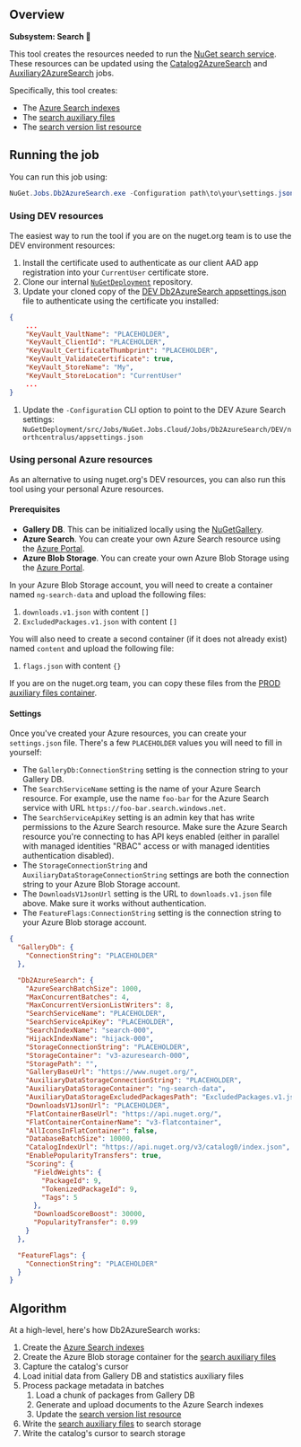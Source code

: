 ## Overview

**Subsystem: Search 🔎**

This tool creates the resources needed to run the [NuGet search service](../NuGet.Services.SearchService). These resources can be updated using the [Catalog2AzureSearch](../NuGet.Jobs.Catalog2AzureSearch) and [Auxiliary2AzureSearch](../NuGet.Jobs.Auxiliary2AzureSearch) jobs.

Specifically, this tool creates:

* The [Azure Search indexes](../../docs/Azure-Search-indexes.md)
* The [search auxiliary files](../../docs/Search-auxiliary-files.md)
* The [search version list resource](../../docs/Search-version-list-resource.md)

## Running the job

You can run this job using:

```ps1
NuGet.Jobs.Db2AzureSearch.exe -Configuration path\to\your\settings.json
```

### Using DEV resources

The easiest way to run the tool if you are on the nuget.org team is to use the DEV environment resources:

1. Install the certificate used to authenticate as our client AAD app registration into your `CurrentUser` certificate store.
1. Clone our internal [`NuGetDeployment`](https://nuget.visualstudio.com/DefaultCollection/NuGetMicrosoft/_git/NuGetDeploymentp) repository.
1. Update your cloned copy of the [DEV Db2AzureSearch appsettings.json](https://nuget.visualstudio.com/DefaultCollection/NuGetMicrosoft/_git/NuGetDeployment?path=%2Fsrc%2FJobs%2FNuGet.Jobs.Cloud%2FJobs%2FDb2AzureSearch%2FDEV%2Fnorthcentralus%2Fappsettings.json) file to authenticate using the certificate you installed:
```json
{
    ...
    "KeyVault_VaultName": "PLACEHOLDER",
    "KeyVault_ClientId": "PLACEHOLDER",
    "KeyVault_CertificateThumbprint": "PLACEHOLDER",
    "KeyVault_ValidateCertificate": true,
    "KeyVault_StoreName": "My",
    "KeyVault_StoreLocation": "CurrentUser"
    ...
}
```

1. Update the `-Configuration` CLI option to point to the DEV Azure Search settings: `NuGetDeployment/src/Jobs/NuGet.Jobs.Cloud/Jobs/Db2AzureSearch/DEV/northcentralus/appsettings.json`

### Using personal Azure resources

As an alternative to using nuget.org's DEV resources, you can also run this tool using your personal Azure resources.

#### Prerequisites

- **Gallery DB**. This can be initialized locally using the [NuGetGallery](https://github.com/NuGet/NuGetGallery/blob/master/README.md).
- **Azure Search**. You can create your own Azure Search resource using the [Azure Portal](https://docs.microsoft.com/en-us/azure/search/search-create-service-portal).
- **Azure Blob Storage**. You can create your own Azure Blob Storage using the [Azure Portal](https://docs.microsoft.com/en-us/azure/storage/common/storage-account-create).

In your Azure Blob Storage account, you will need to create a container named `ng-search-data` and upload the following files:
1. `downloads.v1.json` with content `[]`
1. `ExcludedPackages.v1.json` with content `[]`

You will also need to create a second container (if it does not already exist) named `content` and upload the following file:
1. `flags.json` with content `{}`

If you are on the nuget.org team, you can copy these files from the [PROD auxiliary files container](https://nuget.visualstudio.com/DefaultCollection/NuGetMicrosoft/_git/NuGetDeployment?path=%2Fsrc%2FJobs%2FNuGet.Jobs.Cloud%2FJobs%2FDb2AzureSearch%2FPROD%2Fnorthcentralus%2Fappsettings.json&version=GBmaster&line=18&lineEnd=24&lineStartColumn=1&lineEndColumn=1&lineStyle=plain).

#### Settings

Once you've created your Azure resources, you can create your `settings.json` file. There's a few `PLACEHOLDER` values you will need to fill in yourself:

* The `GalleryDb:ConnectionString` setting is the connection string to your Gallery DB.
* The `SearchServiceName` setting is the name of your Azure Search resource. For example, use the name `foo-bar` for the Azure Search service with URL `https://foo-bar.search.windows.net`.
* The `SearchServiceApiKey` setting is an admin key that has write permissions to the Azure Search resource. Make sure the Azure Search resource you're connecting to has API keys enabled (either in parallel with managed identities "RBAC" access or with managed identities authentication disabled).
* The `StorageConnectionString` and `AuxiliaryDataStorageConnectionString` settings are both the connection string to your Azure Blob Storage account.
* The `DownloadsV1JsonUrl` setting is the URL to `downloads.v1.json` file above. Make sure it works without authentication.
* The `FeatureFlags:ConnectionString` setting is the connection string to your Azure Blob storage account. 

```json
{
  "GalleryDb": {
    "ConnectionString": "PLACEHOLDER"
  },

  "Db2AzureSearch": {
    "AzureSearchBatchSize": 1000,
    "MaxConcurrentBatches": 4,
    "MaxConcurrentVersionListWriters": 8,
    "SearchServiceName": "PLACEHOLDER",
    "SearchServiceApiKey": "PLACEHOLDER",
    "SearchIndexName": "search-000",
    "HijackIndexName": "hijack-000",
    "StorageConnectionString": "PLACEHOLDER",
    "StorageContainer": "v3-azuresearch-000",
    "StoragePath": "",
    "GalleryBaseUrl": "https://www.nuget.org/",
    "AuxiliaryDataStorageConnectionString": "PLACEHOLDER",
    "AuxiliaryDataStorageContainer": "ng-search-data",
    "AuxiliaryDataStorageExcludedPackagesPath": "ExcludedPackages.v1.json",
    "DownloadsV1JsonUrl": "PLACEHOLDER",
    "FlatContainerBaseUrl": "https://api.nuget.org/",
    "FlatContainerContainerName": "v3-flatcontainer",
    "AllIconsInFlatContainer": false,
    "DatabaseBatchSize": 10000,
    "CatalogIndexUrl": "https://api.nuget.org/v3/catalog0/index.json",
    "EnablePopularityTransfers": true,
    "Scoring": {
      "FieldWeights": {
        "PackageId": 9,
        "TokenizedPackageId": 9,
        "Tags": 5
      },
      "DownloadScoreBoost": 30000,
      "PopularityTransfer": 0.99
    }
  },

  "FeatureFlags": {
    "ConnectionString": "PLACEHOLDER"
  }
}
```

## Algorithm

At a high-level, here's how Db2AzureSearch works:

1. Create the [Azure Search indexes](../../docs/Azure-Search-indexes.md)
1. Create the Azure Blob storage container for the [search auxiliary files](../../docs/Search-auxiliary-files.md)
1. Capture the catalog's cursor
1. Load initial data from Gallery DB and statistics auxiliary files
1. Process package metadata in batches
    1. Load a chunk of packages from Gallery DB
    1. Generate and upload documents to the Azure Search indexes
    1. Update the [search version list resource](../../docs/Search-version-list-resource.md)
1. Write the [search auxiliary files](../../docs/Search-auxiliary-files.md) to search storage
1. Write the catalog's cursor to search storage
